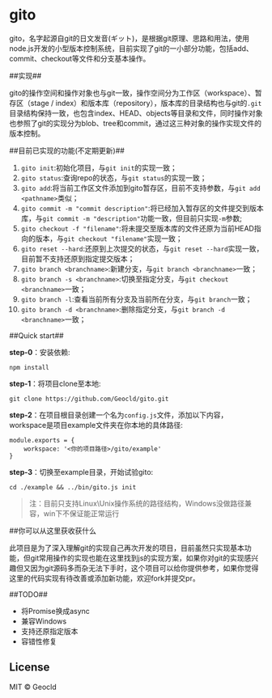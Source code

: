 # gito	

gito，名字起源自git的日文发音(ギット)，是根据git原理、思路和用法，使用node.js开发的小型版本控制系统，目前实现了git的一小部分功能，包括add、commit、checkout等文件和分支基本操作。

##实现##

gito的操作空间和操作对象也与git一致，操作空间分为工作区（workspace）、暂存区（stage / index）和版本库（repository），版本库的目录结构也与git的`.git`目录结构保持一致，也包含index、HEAD、objects等目录和文件，同时操作对象也参照了git的实现分为blob、tree和commit，通过这三种对象的操作实现文件的版本控制。

##目前已实现的功能(不定期更新)##

1. `gito init`:初始化项目，与`git init`的实现一致；
2. `gito status`:查询repo的状态，与`git status`的实现一致；
3. `gito add`:将当前工作区文件添加到gito暂存区，目前不支持参数，与`git add <pathname>`类似；
4. `gito commit -m "commit description"`:将已经加入暂存区的文件提交到版本库，与`git commit -m "description"`功能一致，但目前只实现`-m`参数;
5. `gito checkout -f "filename"`:将未提交至版本库的文件还原为当前HEAD指向的版本，与`git checkout "filename"`实现一致；
6. `gito reset --hard`:还原到上次提交的状态，与`git reset --hard`实现一致，目前暂不支持还原到指定提交版本；
7. `gito branch <branchname>`:新建分支，与`git branch <branchname>`一致；
8. `gito branch -s <branchname>`:切换至指定分支，与`git checkout <branchname>`一致；
9. `gito branch -l`:查看当前所有分支及当前所在分支，与`git branch`一致；
10. `gito branch -d <branchname>`:删除指定分支，与`git branch -d <branchname>`一致；

##Quick start##

**step-0**：安装依赖:
```
npm install
```
**step-1**：将项目clone至本地:
```
git clone https://github.com/Geocld/gito.git
```
**step-2**：在项目根目录创建一个名为`config.js`文件，添加以下内容，workspace是项目example文件夹在你本地的具体路径:
```
module.exports = {
    workspace: '<你的项目路径>/gito/example'
}
```
**step-3**：切换至example目录，开始试验gito:
```
cd ./example && ../bin/gito.js init
```

>注：目前只支持Linux\Unix操作系统的路径结构，Windows没做路径兼容，win下不保证能正常运行

##你可以从这里获收获什么

此项目是为了深入理解git的实现自己再次开发的项目，目前虽然只实现基本功能，但git常用操作的实现也能在这里找到js的实现方案，如果你对git的实现感兴趣但又因为git源码多而杂无法下手时，这个项目可以给你提供参考，如果你觉得这里的代码实现有待改善或添加新功能，欢迎fork并提交pr。

##TODO##

- 将Promise换成async
- 兼容Windows
- 支持还原指定版本
- 容错性修复

## License

MIT © Geocld
